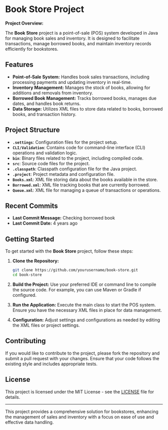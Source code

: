 # Book Store Project

**Project Overview:**

The **Book Store** project is a point-of-sale (POS) system developed in Java for managing book sales and inventory. It is designed to facilitate transactions, manage borrowed books, and maintain inventory records efficiently for bookstores.

## Features

- **Point-of-Sale System:** Handles book sales transactions, including processing payments and updating inventory in real-time.
- **Inventory Management:** Manages the stock of books, allowing for additions and removals from inventory.
- **Borrowed Book Management:** Tracks borrowed books, manages due dates, and handles book returns.
- **Data Storage:** Utilizes XML files to store data related to books, borrowed books, and transaction history.

## Project Structure

- **`.settings`**: Configuration files for the project setup.
- **`CLI/Validation`**: Contains code for command-line interface (CLI) operations and validation logic.
- **`bin`**: Binary files related to the project, including compiled code.
- **`src`**: Source code files for the project.
- **`.classpath`**: Classpath configuration file for the Java project.
- **`.project`**: Project metadata and configuration file.
- **`Books.xml`**: XML file storing data about the books available in the store.
- **`Borrowed.xml`**: XML file tracking books that are currently borrowed.
- **`Queue.xml`**: XML file for managing a queue of transactions or operations.

## Recent Commits

- **Last Commit Message:** Checking borrowed book
- **Last Commit Date:** 4 years ago

## Getting Started

To get started with the **Book Store** project, follow these steps:

1. **Clone the Repository:**
    ```bash
    git clone https://github.com/yourusername/book-store.git
    cd book-store
    ```

2. **Build the Project:**
    Use your preferred IDE or command line to compile the source code. For example, you can use Maven or Gradle if configured.

3. **Run the Application:**
    Execute the main class to start the POS system. Ensure you have the necessary XML files in place for data management.

4. **Configuration:**
    Adjust settings and configurations as needed by editing the XML files or project settings.

## Contributing

If you would like to contribute to the project, please fork the repository and submit a pull request with your changes. Ensure that your code follows the existing style and includes appropriate tests.

## License

This project is licensed under the MIT License - see the [LICENSE](LICENSE) file for details.

---

This project provides a comprehensive solution for bookstores, enhancing the management of sales and inventory with a focus on ease of use and effective data handling.
